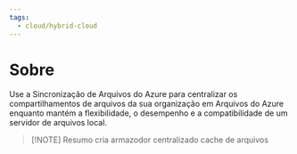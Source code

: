```yaml
---
tags:
  - cloud/hybrid-cloud
---
```


# Sobre
Use a Sincronização de Arquivos do Azure para centralizar os compartilhamentos de arquivos da sua organização em Arquivos do Azure enquanto mantém a flexibilidade, o desempenho e a compatibilidade de um servidor de arquivos local.

> [!NOTE] Resumo
> cria armazodor centralizado cache de arquivos

